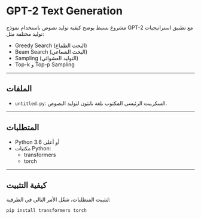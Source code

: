 # GPT-2 Text Generation

مشروع بسيط يوضح كيفية توليد نصوص باستخدام نموذج GPT-2 مع تطبيق استراتيجيات توليد مختلفة مثل:

- Greedy Search (البحث الطماع)
- Beam Search (البحث الشعاعي)
- Sampling (التوليد العشوائي)
- Top-k و Top-p Sampling

---

## الملفات

- `untitled.py`: السكريبت الرئيسي المكتوب بلغة بايثون لتوليد النصوص.

---

## المتطلبات

- Python 3.6 أو أعلى
- مكتبات Python:
  - transformers
  - torch

---

## كيفية التثبيت

لتثبيت المتطلبات، شغّل الأمر التالي في الطرفية:

```bash
pip install transformers torch
